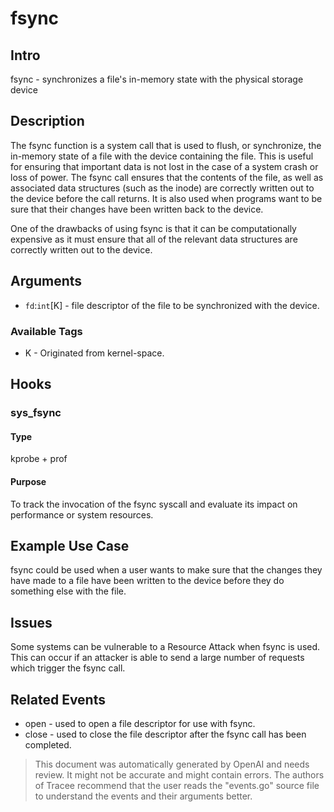 
# fsync

## Intro
fsync - synchronizes a file's in-memory state with the physical storage device

## Description
The fsync function is a system call that is used to flush, or synchronize, the
in-memory state of a file with the device containing the file. This is useful
for ensuring that important data is not lost in the case of a system crash or
 loss of power. The fsync call ensures that the contents of the file, as well
 as associated data structures (such as the inode) are correctly written out to
 the device before the call returns. It is also used when programs want to be
 sure that their changes have been written back to the device.

One of the drawbacks of using fsync is that it can be computationally
expensive as it must ensure that all of the relevant data structures are
correctly written out to the device.

## Arguments
* `fd`:`int`[K] - file descriptor of the file to be synchronized with the device.

### Available Tags
* K - Originated from kernel-space.

## Hooks
### sys\_fsync
#### Type
kprobe + prof
#### Purpose
To track the invocation of the fsync syscall and evaluate its impact on
performance or system resources.

## Example Use Case
fsync could be used when a user wants to make sure that the changes they have
made to a file have been written to the device before they do something else
with the file.

## Issues
Some systems can be vulnerable to a Resource Attack when fsync is used. This
can occur if an attacker is able to send a large number of requests which
trigger the fsync call.

## Related Events
* open - used to open a file descriptor for use with fsync.
* close - used to close the file descriptor after the fsync call has been completed.

> This document was automatically generated by OpenAI and needs review. It might
> not be accurate and might contain errors. The authors of Tracee recommend that
> the user reads the "events.go" source file to understand the events and their
> arguments better.
